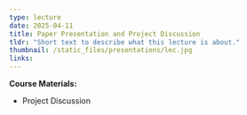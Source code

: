 ```yaml
---
type: lecture
date: 2025-04-11
title: Paper Presentation and Project Discussion
tldr: "Short text to describe what this lecture is about."
thumbnail: /static_files/presentations/lec.jpg
links: 
---
```

**Course Materials:**
- Project Discussion
